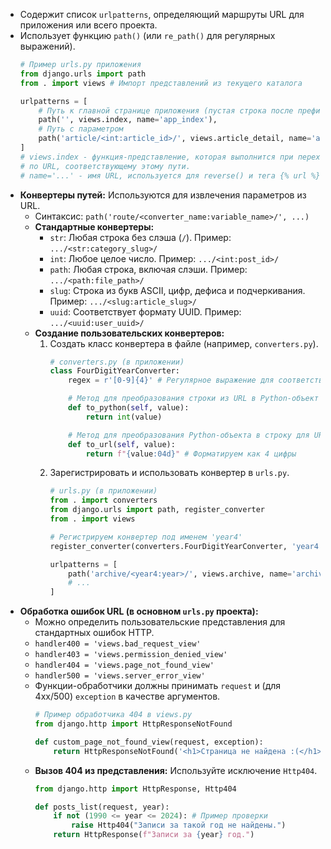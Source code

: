 
*   Содержит список `urlpatterns`, определяющий маршруты URL для приложения или всего проекта.
*   Использует функцию `path()` (или `re_path()` для регулярных выражений).
    ```python
    # Пример urls.py приложения
    from django.urls import path  
    from . import views # Импорт представлений из текущего каталога

    urlpatterns = [
        # Путь к главной странице приложения (пустая строка после префикса проекта)
        path('', views.index, name='app_index'), 
        # Путь с параметром
        path('article/<int:article_id>/', views.article_detail, name='article_detail'), 
    ]
    # views.index - функция-представление, которая выполнится при переходе 
    # по URL, соответствующему этому пути.
    # name='...' - имя URL, используется для reverse() и тега {% url %}
    ```
*   **Конвертеры путей:** Используются для извлечения параметров из URL.
    *   Синтаксис: `path('route/<converter_name:variable_name>/', ...)`
    *   **Стандартные конвертеры:**
        *   `str`: Любая строка без слэша (`/`). Пример: `.../<str:category_slug>/`
        *   `int`: Любое целое число. Пример: `.../<int:post_id>/`
        *   `path`: Любая строка, включая слэши. Пример: `.../<path:file_path>/`
        *   `slug`: Строка из букв ASCII, цифр, дефиса и подчеркивания. Пример: `.../<slug:article_slug>/`
        *   `uuid`: Соответствует формату UUID. Пример: `.../<uuid:user_uuid>/`
    *   **Создание пользовательских конвертеров:**
        1.  Создать класс конвертера в файле (например, `converters.py`).
            ```python
            # converters.py (в приложении)
            class FourDigitYearConverter:
                regex = r'[0-9]{4}' # Регулярное выражение для соответствия

                # Метод для преобразования строки из URL в Python-объект
                def to_python(self, value):
                    return int(value)

                # Метод для преобразования Python-объекта в строку для URL
                def to_url(self, value):
                    return f"{value:04d}" # Форматируем как 4 цифры
            ```
        2.  Зарегистрировать и использовать конвертер в `urls.py`.
            ```python
            # urls.py (в приложении)
            from . import converters
            from django.urls import path, register_converter
            from . import views

            # Регистрируем конвертер под именем 'year4'
            register_converter(converters.FourDigitYearConverter, 'year4')

            urlpatterns = [
                path('archive/<year4:year>/', views.archive, name='archive'),
                # ...
            ]
            ```
*   **Обработка ошибок URL (в основном `urls.py` проекта):**
    *   Можно определить пользовательские представления для стандартных ошибок HTTP.
    *   `handler400 = 'views.bad_request_view'`
    *   `handler403 = 'views.permission_denied_view'`
    *   `handler404 = 'views.page_not_found_view'`
    *   `handler500 = 'views.server_error_view'`
    *   Функции-обработчики должны принимать `request` и (для 4xx/500) `exception` в качестве аргументов.
        ```python
        # Пример обработчика 404 в views.py
        from django.http import HttpResponseNotFound

        def custom_page_not_found_view(request, exception):
            return HttpResponseNotFound('<h1>Страница не найдена :(</h1>') 
        ```
    *   **Вызов 404 из представления:** Используйте исключение `Http404`.
        ```python
        from django.http import HttpResponse, Http404

        def posts_list(request, year):
            if not (1990 <= year <= 2024): # Пример проверки
                raise Http404("Записи за такой год не найдены.")
            return HttpResponse(f"Записи за {year} год.")
